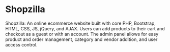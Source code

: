 # Shopzilla
Shopzilla: An online ecommerce website built with core PHP, Bootstrap, HTML, CSS, JS, jQuery, and AJAX. Users can add products to their cart and checkout as a guest or with an account. The admin panel allows for easy product and order management, category and vendor addition, and user access control. 
